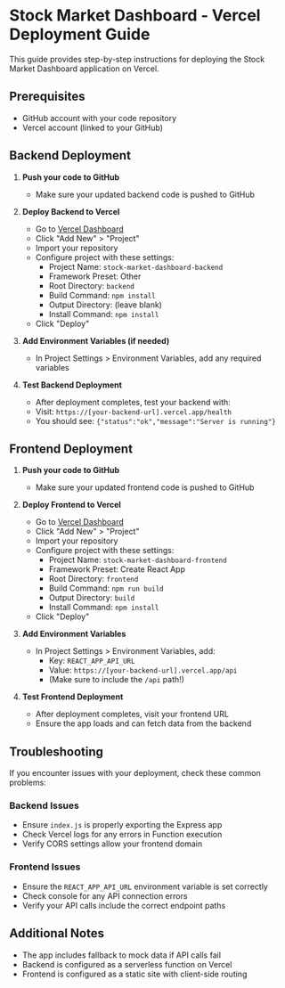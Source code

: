 # Stock Market Dashboard - Vercel Deployment Guide

This guide provides step-by-step instructions for deploying the Stock Market Dashboard application on Vercel.

## Prerequisites

- GitHub account with your code repository
- Vercel account (linked to your GitHub)

## Backend Deployment

1. **Push your code to GitHub**
   - Make sure your updated backend code is pushed to GitHub

2. **Deploy Backend to Vercel**
   - Go to [Vercel Dashboard](https://vercel.com/dashboard)
   - Click "Add New" > "Project"
   - Import your repository
   - Configure project with these settings:
     - Project Name: `stock-market-dashboard-backend`
     - Framework Preset: Other
     - Root Directory: `backend`
     - Build Command: `npm install`
     - Output Directory: (leave blank)
     - Install Command: `npm install`
   - Click "Deploy"

3. **Add Environment Variables (if needed)**
   - In Project Settings > Environment Variables, add any required variables

4. **Test Backend Deployment**
   - After deployment completes, test your backend with:
   - Visit: `https://[your-backend-url].vercel.app/health`
   - You should see: `{"status":"ok","message":"Server is running"}`

## Frontend Deployment

1. **Push your code to GitHub**
   - Make sure your updated frontend code is pushed to GitHub

2. **Deploy Frontend to Vercel**
   - Go to [Vercel Dashboard](https://vercel.com/dashboard)
   - Click "Add New" > "Project"
   - Import your repository
   - Configure project with these settings:
     - Project Name: `stock-market-dashboard-frontend`
     - Framework Preset: Create React App
     - Root Directory: `frontend`
     - Build Command: `npm run build`
     - Output Directory: `build`
     - Install Command: `npm install`
   - Click "Deploy"

3. **Add Environment Variables**
   - In Project Settings > Environment Variables, add:
     - Key: `REACT_APP_API_URL`
     - Value: `https://[your-backend-url].vercel.app/api`
     - (Make sure to include the `/api` path!)

4. **Test Frontend Deployment**
   - After deployment completes, visit your frontend URL
   - Ensure the app loads and can fetch data from the backend

## Troubleshooting

If you encounter issues with your deployment, check these common problems:

### Backend Issues
- Ensure `index.js` is properly exporting the Express app
- Check Vercel logs for any errors in Function execution
- Verify CORS settings allow your frontend domain

### Frontend Issues
- Ensure the `REACT_APP_API_URL` environment variable is set correctly
- Check console for any API connection errors
- Verify your API calls include the correct endpoint paths

## Additional Notes

- The app includes fallback to mock data if API calls fail
- Backend is configured as a serverless function on Vercel
- Frontend is configured as a static site with client-side routing

